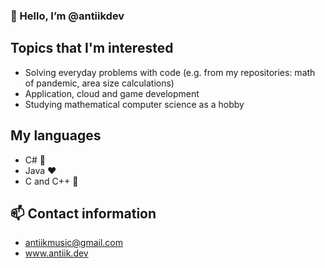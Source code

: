 ### 👋 Hello, I’m @antiikdev

## Topics that I'm interested
- Solving everyday problems with code (e.g. from my repositories: math of pandemic, area size calculations)
- Application, cloud and game development
- Studying mathematical computer science as a hobby

## My languages
- C# :sparkling_heart:
- Java :heart:
- C and C++ :white_heart:

## 📫 Contact information
- antiikmusic@gmail.com
- www.antiik.dev
